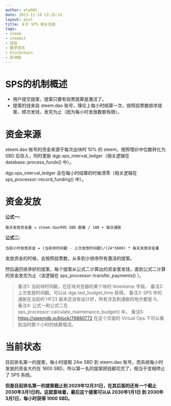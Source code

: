 ```yaml
---
author: ety001
date: 2023-11-16 13:25:31
layout: post
title: 关于 SPS 相关总结
tags:
- steem
- steemit
- 经验
- 数字货币
- blockchain
- 区块链
---
```


# SPS的机制概述

* 用户提交提案，提案只要有投票就算是激活了。
* 提案的钱来自 steem.dao 账号，理论上每小时结算一次，按照投票数排序提案，顺次发钱，发完为止（因为每小时发放数额有限）。

# 资金来源

steem.dao 账号的资金来源于每次出块时 10% 的 steem，按照喂价中位数转化为 SBD 后存入，同时更新 dgp.sps_interval_ledger（相关逻辑在 database::process_funds() 中）。

dgp.sps_interval_ledger 会在每小时结算的时候清零（相关逻辑在 sps_processor::record_funding() 中）。

# 资金发放

**公式一:**

```
每天发放资金量 = steem.dao中的 SBD 数量 / 100 + 每日通胀
```

**公式二:**

```
当前小时发放资金 = (当前块时间戳 - 上次发放时间戳)/(24*3600) * 每天发放资金量
```

发放资金的时候，会按照投票数，从多到少排序所有激活的提案。

然后遍历排序好的提案，每个提案从公式二计算出的资金里发钱，直到公式二计算的资金发完为止（该逻辑在 sps_processor::transfer_payments() ）。

> 备注1: 当前块时间戳，在区块浏览器的某个块的 timestamp 字段。
> 备注2: 上次发放时间戳，可以从 dgp.last_budget_time 获得。
> 备注3: SPS 中的通胀在当前的 HF23 版本还没有设计好，所有涉及到通胀的地方都是 0。
> 备注4: 公式一和公式二在 sps_processor::calculate_maintenance_budget() 中。
> 备注5: https://steemdb.io/block/79880772 在这个页面的 Virtual Ops 下可以看到当时那个小时的结算情况。

# 当前状态

目前排名第一的提案，每小时提取 24w SBD 到 steem.dao 账号，而系统每小时发放的资金大约在 1600 SBD，所以第一名的提案把钱都花完了，相当于变相停止了 SPS 系统。

**但是目前排名第一的提案截止到 2029年12月31日，在其后面的还有一个截止 2030年3月1日的。这就意味着，最后这个提案可以从 2030年1月1日 到 2030年3月1日，每小时获得 1000 SBD。**
